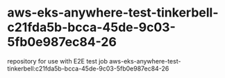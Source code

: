 # aws-eks-anywhere-test-tinkerbell-c21fda5b-bcca-45de-9c03-5fb0e987ec84-26
repository for use with E2E test job aws-eks-anywhere-test-tinkerbell:c21fda5b-bcca-45de-9c03-5fb0e987ec84-26
